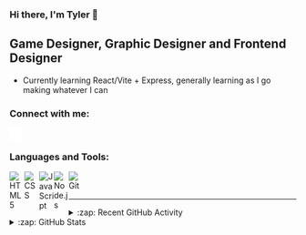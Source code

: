 ### Hi there, I'm Tyler 👋 

## Game Designer, Graphic Designer and Frontend Designer

- Currently learning React/Vite + Express, generally learning as I go making whatever I can

### Connect with me:

[<img align="left" alt="Website" width="22px" src="./globe-solid.svg" />][Website]
<!-- [<img align="left" alt="Tyler Denman | LinkedIn" width="22px" src="https://cdn.simpleicons.org/linkedin/000000/ffffff" />][linkedin] -->

<br />

### Languages and Tools:

<!-- <img align="left" alt="Visual Studio Code" width="26px" src="https://cdn.simpleicons.org/visualstudiocode/000000/ffffff" /> -->
<img align="left" alt="HTML5" width="26px" src="https://cdn.simpleicons.org/html5/000000/ffffff" />
<img align="left" alt="CSS" width="26px" src="https://cdn.simpleicons.org/css/000000/ffffff" />
<img align="left" alt="JavaScript" width="26px" src="https://cdn.simpleicons.org/javascript/000000/ffffff" />
<img align="left" alt="Node.js" width="26px" src="https://cdn.simpleicons.org/node.js/000000/ffffff" />
<img align="left" alt="Git" width="26px" src="https://cdn.simpleicons.org/git/000000/ffffff" />

<br />
<br />

---

<details>
  <summary>:zap: Recent GitHub Activity</summary>
  
<!--START_SECTION:activity-->
1. 🚀 Published release [v0.1.2](https://github.com/tylerguy/color-utils/releases/tag/v0.1.2) in [tylerguy/color-utils](https://github.com/tylerguy/color-utils)
2. ❌ Closed PR [#6](https://github.com/TerrashiftNET/MinecraftStats/pull/6) in [TerrashiftNET/MinecraftStats](https://github.com/TerrashiftNET/MinecraftStats)
3. ❌ Reopened PR [#6](https://github.com/TerrashiftNET/MinecraftStats/pull/6) in [TerrashiftNET/MinecraftStats](https://github.com/TerrashiftNET/MinecraftStats)
4. ❌ Closed PR [#6](https://github.com/TerrashiftNET/MinecraftStats/pull/6) in [TerrashiftNET/MinecraftStats](https://github.com/TerrashiftNET/MinecraftStats)
5. 🔒 Closed issue [#13](https://github.com/TerrashiftNET/MinecraftStats/issues/13) in [TerrashiftNET/MinecraftStats](https://github.com/TerrashiftNET/MinecraftStats)
<!--END_SECTION:activity-->

</details>

<details>
  <summary>:zap: GitHub Stats</summary>
  <p align="center"><img src="/github-metrics.svg" alt="Metrics" width="400"></p>
  
</details>

[Website]: https://tylerdev.space/
[linkedin]: https://linkedin.com/in/tyler-denman-23b412198/
